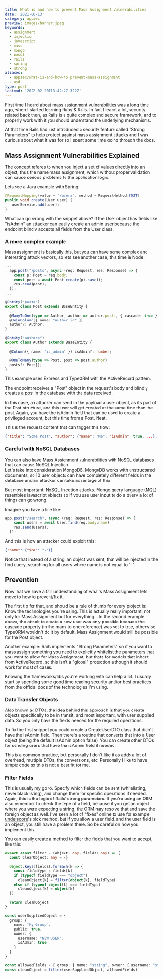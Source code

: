 ```yaml
---
title: What is and how to prevent Mass Assignment Vulnerabilities
date: '2021-06-13'
category: appsec
preview: images/banner.jpeg
keywords:
  - assignment
  - injection
  - javascript
  - mass
  - mongo
  - nosql
  - rails
  - spring
  - strong
aliases:
  - appsec/what-is-and-how-to prevent-mass-assignment
  - asd
type: post
lastmod: '2022-02-20T13:42:27.322Z'
---
```


First time I heard about mass assignment vulnerabilities was a long time ago, when I started learning Ruby & Rails. In fact I learnt a lot, security related back then, as Rails is a quite complex and secure framework, and to properly work with it you should understand the underlying mechanisms.

At that time Rails had just introduced a security feature called "Strong Parameters" to help protect against mass assignment attacks and I was curious about what it was for so I spent some time going through the docs.

## Mass Assignment Vulnerabilities Explained

The concept referes to when you inject a set of values directly into an object, thus the name mass assignment, which without proper validation can cause serious problems to the application logic.

Lets see a Java example with Spring:

```java
@RequestMapping(value = "/users", method = RequestMethod.POST)
public void create(User user) {
   userService.add(user);
}
```

What can go wrong with the snippet above? If the User object has fields like "isAdmin" an attacker can easily create an admin user because the endpoint blindly accepts all fields from the User class.

### A more complex example

Mass assignment is basically this, but you can have some complex and interesting attack vectors, so lets see another case, this time in Node:

```ts
...
  app.post("/posts", async (req: Request, res: Response) => {
    const p: Post = req.body;
    const post = await Post.create(p).save();
    res.send(post);
  });
...

@Entity("posts")
export class Post extends BaseEntity {
  ...
  @ManyToOne(type => Author, author => author.posts, { cascade: true })
  @JoinColumn({ name: "author_id" })
  author?: Author;
}

@Entity("authors")
export class Author extends BaseEntity {
  ...
  @Column({ name: "is_admin" }) isAdmin?: number;

  @OneToMany(type => Post, post => post.author)
  posts?: Post[];
}
```

This example uses Express and TypeORM with the ActiveRecord pattern.

The endpoint receives a "Post" object in the request's body and blindly creates a post in the database with the data received.

In this case, an attacker can send in the payload a user object, as its part of the Post structure, and this user will get created at the same time than the post. Again, you have the isAdmin field that can be used to create a privileged account, but this time from a Post. Neat.

This is the request content that can trigger this flow:

```json
{"title": "Some Post", "author": {"name": "Me", "isAdmin": true, ...}, ...}
```

### Careful with NoSQL Databases

You can also have Mass Assignment vulnerabilities with NoSQL databases that can cause NoSQL Injection  
Let's take into consideration MongoDB. MongoDB works with unstructured documents, so 10 user objects can have completely different fields in the database and an attacker can take advantage of this

But most important: NoSQL Injection attacks. Mongo query language (MQL) resembles javascript objects so if you use user input to do a query a lot of things can go wrong.

Imagine you have a line like:

```ts
app.post("/search", async (req: Request, res: Response) => {
    const users = await User.find(req.body.name)
    res.send(users);
  });
```

And this is how an attacker could exploit this:

```json
{"name": {"$ne": "-"}}
```

Notice that instead of a string, an object was sent, that will be injected in the find query, searching for all users where name is not equal to "-".

## Prevention

Now that we have a fair understanding of what's Mass Assignment lets move to how to prevent/fix it.

The first tip for that, and should be a rule of thumb for every project is: Know the technologies you're using. This is actually really important, not only for Mass Assignment but for everything... In the second example above, the attack to create a new user was only possible because the cascade property (in the many to one reference) was set to true, otherwise TypeORM wouldn't do it by default. Mass Assignment would still be possible for the Post object.

Another example: Rails implements "Strong Parameters" so if you want to mass assign something you need to explicitly whitelist the parameters that you want to allow for Mass Assignment, but thats for models that inherit from ActiveRecord, so this isn't a "global" protection although it should work for most of cases.

Knowing the frameworks/libs you're working with can help a lot. I usually start by spending some good time reading security and/or best practices from the official docs of the technologies I'm using.

### Data Transfer Objects

Also known as DTOs, the idea behind this approach is that you create objects specifically to be in transit, and most important, with user supplied data. So you only have the fields needed for the required operations.

To fix the first snippet you could create a CreateUserDTO class that didn't have the isAdmin field. Then there's a routine that converts that into a User object (being the default isAdmin option false). You can create other DTOs for sending users that have the isAdmin field if needed.

This is a common practice, but personally I don't like it as adds a lot of overhead, multiple DTOs, the conversions, etc. Personally I like to have simple code so this is not a best fit for me.

### Filter Fields

This is usually my go to. Specify which fields can be sent (whitelisting, never blacklisting), and change them for specific operations if needed. Again, this is the logic of Rails' strong parameters. If you're using an ORM also remember to check the type of a field, because if you get an object where you were expecting a string, the ORM may resolve that and save the foreign object as well. I've seen a lot of "fixes" online to use for example [underscore](https://underscorejs.org/)'s pick method, but if you allow a user field, and the user field is an object, you still have a problem there. So be careful on how you implement this.

You can easily create a method to filter the fields that you want to accept, like this:

```ts
export const filter = (object: any, fields: any) => {
  const cleanObject: any = {}

  Object.keys(fields).forEach(k => {
    const fieldType = fields[k]
    if (typeof fieldType === "object")
      cleanObject[k] = filter(object[k], fieldType)
    else if (typeof object[k] === fieldType)
      cleanObject[k] = object[k]
  })

  return cleanObject
}

const userSuppliedObject = {
  group: {
    name: "My Group",
    public: true,
    owner: {
      username: "NEW USER",
      isAdmin: true
    }
  }
}

const allowedFields = { group: { name: "string", owner: { username: "string" } } };
const cleanObject = filter(userSuppliedObject, allowedFields)
```
